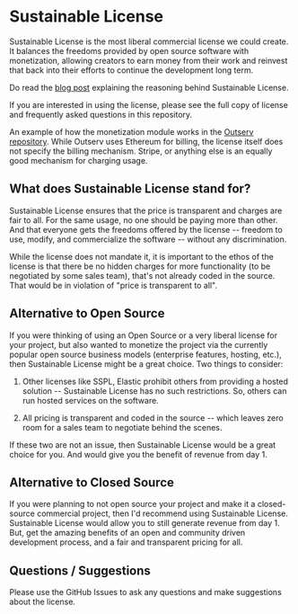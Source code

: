 # Sustainable License

Sustainable License is the most liberal commercial license we could create. It
balances the freedoms provided by open source software with monetization,
allowing creators to earn money from their work and reinvest that back into
their efforts to continue the development long term.

Do read the [blog post][blog] explaining the reasoning behind Sustainable License.

[blog]: https://manishrjain.com/why-sustainable-license

If you are interested in using the license, please see the full copy of license
and frequently asked questions in this repository.

An example of how the monetization module works in the [Outserv
repository](https://github.com/outcaste-io/outserv/tree/main/billing). While
Outserv uses Ethereum for billing, the license itself does not specify the
billing mechanism. Stripe, or anything else is an equally good mechanism for
charging usage.

## What does Sustainable License stand for?

Sustainable License ensures that the price is transparent and charges are fair
to all. For the same usage, no one should be paying more than other. And that
everyone gets the freedoms offered by the license -- freedom to use, modify, and
commercialize the software -- without any discrimination.

While the license does not mandate it, it is important to the ethos of the
license is that there be no hidden charges for more functionality (to be
negotiated by some sales team), that's not already coded in the source. That
would be in violation of "price is transparent to all".

## Alternative to Open Source

If you were thinking of using an Open Source or a very liberal license for your
project, but also wanted to monetize the project via the currently popular open
source business models (enterprise features, hosting, etc.), then Sustainable
License might be a great choice. Two things to consider:

1. Other licenses like SSPL, Elastic prohibit
others from providing a hosted solution -- Sustainable License has no such
restrictions. So, others can run hosted services on the software.

2. All pricing is transparent and coded in the source -- which leaves zero room
   for a sales team to negotiate behind the scenes.

If these two are not an issue, then Sustainable License would be a great choice
for you. And would give you the benefit of revenue from day 1.

## Alternative to Closed Source

If you were planning to not open source your project and make it a closed-source
commercial project, then I'd recommend using Sustainable License. Sustainable
License would allow you to still generate revenue from day 1. But, get the
amazing benefits of an open and community driven development process, and a fair
and transparent pricing for all.

## Questions / Suggestions

Please use the GitHub Issues to ask any questions and make suggestions about the
license.
